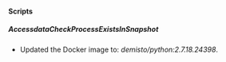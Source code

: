 
#### Scripts
##### AccessdataCheckProcessExistsInSnapshot
- Updated the Docker image to: *demisto/python:2.7.18.24398*.